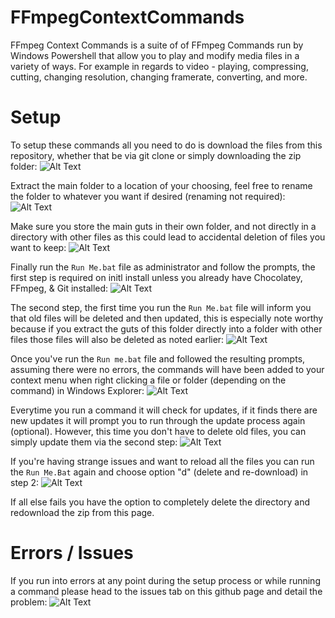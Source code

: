 # FFmpegContextCommands
FFmpeg Context Commands is a suite of of FFmpeg Commands run by Windows Powershell that allow you to play and modify media files in a variety of ways. For example in regards to video - playing, compressing, cutting, changing resolution, changing framerate, converting, and more.

# Setup
To setup these commands all you need to do is download the files from this repository, whether that be via git clone or simply downloading the zip folder:
![Alt Text](https://i.postimg.cc/FHVGLMJn/Download-zip.gif)

Extract the main folder to a location of your choosing, feel free to rename the folder to whatever you want if desired (renaming not required):
![Alt Text](https://i.postimg.cc/pTfdWJS8/Extract-zip.gif)

Make sure you store the main guts in their own folder, and not directly in a directory with other files as this could lead to accidental deletion of files you want to keep:
![Alt Text](https://i.postimg.cc/XvzQxwNR/Good-v-Bad.png)

Finally run the `Run Me.bat` file as administrator and follow the prompts, the first step is required on initl install unless you already have Chocolatey, FFmpeg, & Git installed:
![Alt Text](https://i.postimg.cc/HxSH6v8p/Fast-Setup-Start-Gif.gif)

The second step, the first time you run the `Run Me.bat` file will inform you that old files will be deleted and then updated, this is especially note worthy because if you extract the guts of this folder directly into a folder with other files those files will also be deleted as noted earlier:
![Alt Text](https://i.postimg.cc/44SstMTP/Fast-Setup-End-Gif.gif)

Once you've run the `Run me.bat` file and followed the resulting prompts, assuming there were no errors, the commands will have been added to your context menu when right clicking a file or folder (depending on the command) in Windows Explorer:
![Alt Text](https://i.postimg.cc/HLqPdwGQ/Show-Commands.gif)

Everytime you run a command it will check for updates, if it finds there are new updates it will prompt you to run through the update process again (optional). However, this time you don't have to delete old files, you can simply update them via the second step:
![Alt Text](https://i.postimg.cc/d3L76y1x/Auto-Update.gif)

If you're having strange issues and want to reload all the files you can run the `Run Me.Bat` again and choose option "d" (delete and re-download) in step 2:
![Alt Text](https://i.postimg.cc/y8PZVBwn/Delete-and-Redownload-Gif.gif)

If all else fails you have the option to completely delete the directory and redownload the zip from this page.

# Errors / Issues
If you run into errors at any point during the setup process or while running a command please head to the issues tab on this github page and detail the problem:
![Alt Text](https://i.postimg.cc/63T5xNX7/Errors-Issues.gif)